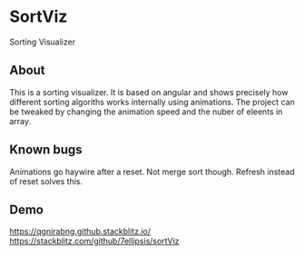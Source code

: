 # SortViz
Sorting Visualizer

## About
This is a sorting visualizer. It is based on angular and shows precisely how different sorting algoriths works internally using animations.
The project can be tweaked by changing the animation speed and the nuber of eleents in array.

## Known bugs
Animations go haywire after a reset. Not merge sort though.
Refresh instead of reset solves this.

## Demo
https://qgnirabng.github.stackblitz.io/
https://stackblitz.com/github/7ellipsis/sortViz
